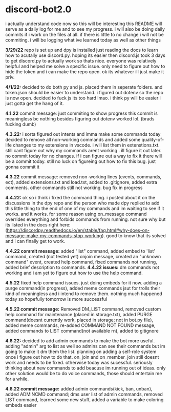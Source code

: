 # discord-bot2.0
i actually understand code now so this will be interesting
this README will serve as a daily log for me and to see my progress. i will also be doing daily commits if i work on the files at all. if there is little to no change i will not be commiting. i will be logging what ive learned today as well as other things

**3/29/22** 
repo is set up and dpy is installed just reading the docs to learn how to acutally use discord.py. hoping its easier then discord.js took 3 days to get discord.py to actually work so thats nice. everyone was relatively helpful and helped me solve a specific issue. only need to figure out how to hide the token and i can make the repo open. ok its whatever ill just make it priv.

**4/1/22:** 
decided to do both py and js. placed them in seperate folders. and token.json should be easier to understand. i figured out dotenv so the repo is now open. decided to fuck js its too hard lmao. i think py will be easier i just gotta get the hang of it. 

**4.1.22** 
commit message: just commiting to show progress this commit is meaningless bc nothing besides figuring out dotenv worked lol. (brads fucking dumb)


**4.3.22:** 
i sorta figured out intents and imma make some commands today
decided to remove all non-working commands and added some quality-of-life changes to my extensions in vscode. i will list them in extenstions.txt. still cant figure out why my commands arent working . ill figure it out later. no commit today for no changes. if i can figure out a way to fix it there will be a commit today. still no luck on figureing out how to fix this bug. just gonna commit it


**4.3.22** commit message: removed non-working lines (events, commands, ect), added extensions.txt and load.txt, added to .gitignore, added extra comments. other commands still not working. bug fix in progress


**4.4.22:**
ok so i think i fixed the command thing. i posted about it on the discussions in the dpy repo and the person who made dpy replied to add this little thing to the end of one of my commands and im waiting to see if it works. and it works. for some reason using on_message command overrides everything and forbids commands from running. not sure why but its listed in the docs right here:(https://discordpy.readthedocs.io/en/stable/faq.html#why-does-on-message-make-my-commands-stop-working). good to know that its solved and i can finally get to work. 

**4.4.22 commit message:** 
added "list" command, added embed to 'list' command, created (not tested yet) onjoin message, created an "unknown command" event, created help command, fixed commands not running, added brief description to commands. 
**4.4.22 issues:**
dm commands not working and i am yet to figure out how to use the help command.


**4.5.22**
fixed help command issues. just doing embeds for it now. adding a purge command(in progress), added meme commands jsut for trolls their kind of meaningless and i intend to remove them. nothing much happened today so hopefully tomorrow is more successful


**4.5.22 commit message:**
Removed DM_LIST command, removed custom help command for maintenance (placed in storage.txt), added PURGE command(doesnt currently work, placed in storage; not in bot.py file),  added meme commands, re-added COMMAND NOT FOUND message, added commands to LIST command(not available rn), added to gitignore


**4.6.22:**
decided to add admin commands to make the bot more useful. adding "admin" arg to list as well so admins can see their commands but im going to make it dm them the list. planning on adding a self-role system once i figure out how to do that. on_join and on_member_join still doesnt work and needs to be fixed. otherwise today was sucessful. seriously thinking about new commands to add beacuse im running out of ideas. only other solution would be to do voice commands, those should entertain me for a while. 

**4.6.22 commit message:**
added admin commands(kick, ban, unban), added ADMINCMD command; dms user list of admin commands, removed LIST command, learned some new stuff, added a variable to make coloring embeds easier